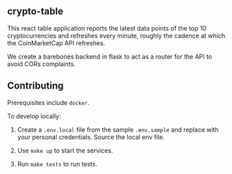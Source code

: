 ## crypto-table

This react table application reports the latest data points of the top 10 cryptocurrencies and refreshes every minute, roughly the
cadence at which the CoinMarketCap API refreshes.

We create a barebones backend in flask to act as a router for the API to avoid CORs complaints.

## Contributing

Prerequisites include `docker`. 

To develop locally:

1. Create a `.env.local` file from the sample `.env.sample` and replace with your personal
credentials. Source the local env file.

2. Use `make up` to start the services.

3. Run `make tests` to run tests.
